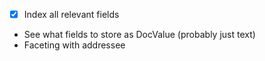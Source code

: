 - [x] Index all relevant fields
- See what fields to store as DocValue (probably just text)
- Faceting with addressee